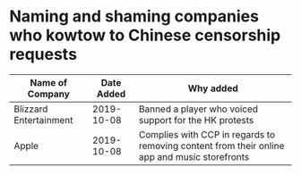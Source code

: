 # Naming and shaming companies who kowtow to Chinese censorship requests

| Name of Company | Date Added | Why added |
| --------------- | ---------- | --------- |
| Blizzard Entertainment | 2019-10-08 | Banned a player who voiced support for the HK protests |
| Apple | 2019-10-08 | Complies with CCP in regards to removing content from their online app and music storefronts |
